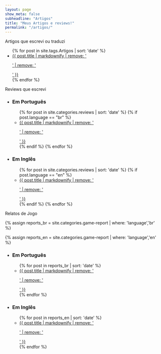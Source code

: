 ```yaml
---
layout: page
show_meta: false
subheadline: "Artigos"
title: "Meus Artigos e reviews!"
permalink: "/artigos/"
---
```


Artigos que escrevi ou traduzi
        
<ul>
    {% for post in site.tags.Artigos | sort: 'date' %}
    <li><a href="{{ post.url }}">{{ post.title | markdownify | remove: '<p>' | remove: '</p>' }}</a></li>
    {% endfor %}
</ul>

Reviews que escrevi

<ul>
    <li><h3>Em Português</h3>
        <ul>
             {% for post in site.categories.reviews | sort: 'date' %}
                 {% if post.language == "br" %}
                 <li><a href="{{ post.url }}">{{ post.title | markdownify | remove: '<p>' | remove: '</p>' }}</a></li>
                 {% endif %}
             {% endfor %}
        </ul>
    </li>
    <li><h3>Em Inglês</h3>
        <ul>
             {% for post in site.categories.reviews | sort: 'date' %}
                 {% if post.language == "en" %}
                 <li><a href="{{ post.url }}">{{ post.title | markdownify | remove: '<p>' | remove: '</p>' }}</a></li>
                 {% endif %}
             {% endfor %}
        </ul>
    </li>
</ul>

Relatos de Jogo

{% assign reports_br = site.categories.game-report | where: 'language','br' %}

{% assign reports_en = site.categories.game-report | where: 'language','en' %}

<ul>
    <li><h3>Em Português</h3>
        <ul>
             {% for post in reports_br  | sort: 'date' %}
                 <li><a href="{{ post.url }}">{{ post.title | markdownify | remove: '<p>' | remove: '</p>' }}</a></li>
             {% endfor %}
        </ul>
    </li>
    <li><h3>Em Inglês</h3>
        <ul>
             {% for post in reports_en | sort: 'date' %}
                 <li><a href="{{ post.url }}">{{ post.title | markdownify | remove: '<p>' | remove: '</p>' }}</a></li>
             {% endfor %}
        </ul>
    </li>
</ul>
